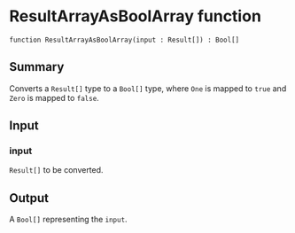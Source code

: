 # ResultArrayAsBoolArray function

`function ResultArrayAsBoolArray(input : Result[]) : Bool[]`

## Summary
Converts a `Result[]` type to a `Bool[]` type, where `One`
is mapped to `true` and `Zero` is mapped to `false`.

## Input
### input
`Result[]` to be converted.

## Output
A `Bool[]` representing the `input`.
